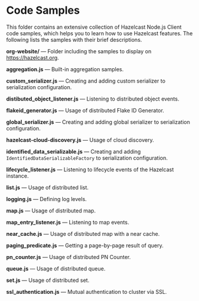 # Code Samples

This folder contains an extensive collection of Hazelcast Node.js Client code samples, which helps you to learn how to use Hazelcast features. The following lists the samples with their brief descriptions.

**org-website/** —  Folder including the samples to display on https://hazelcast.org.

**aggregation.js** — Built-in aggregation samples.

**custom_serializer.js** — Creating and adding custom serializer to serialization configuration.

**distibuted_object_listener.js** — Listening to distributed object events.

**flakeid_generator.js** — Usage of distributed Flake ID Generator.

**global_serializer.js** — Creating and adding global serializer to serialization configuration.

**hazelcast-cloud-discovery.js** — Usage of cloud discovery.

**identified_data_serializable.js** — Creating and adding `IdentifiedDataSerializableFactory` to serialization configuration.

**lifecycle_listener.js** — Listening to lifecycle events of the Hazelcast instance.

**list.js** — Usage of distributed list.

**logging.js** — Defining log levels.

**map.js** — Usage of distributed map.

**map_entry_listener.js** — Listening to map events.

**near_cache.js** — Usage of distributed map with a near cache.

**paging_predicate.js** — Getting a page-by-page result of query.

**pn_counter.js** — Usage of distributed PN Counter.

**queue.js** — Usage of distributed queue.

**set.js** — Usage of distributed set.

**ssl_authentication.js** — Mutual authentication to cluster via SSL.
